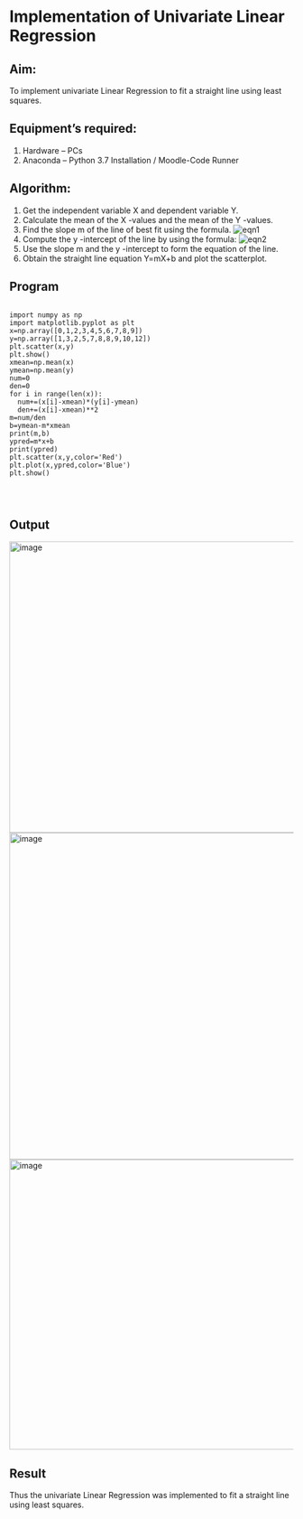 # Implementation of Univariate Linear Regression
## Aim:
To implement univariate Linear Regression to fit a straight line using least squares.
## Equipment’s required:
1.	Hardware – PCs
2.	Anaconda – Python 3.7 Installation / Moodle-Code Runner
## Algorithm:
1.	Get the independent variable X and dependent variable Y.
2.	Calculate the mean of the X -values and the mean of the Y -values.
3.	Find the slope m of the line of best fit using the formula.
 ![eqn1](./eq1.jpg)
4.	Compute the y -intercept of the line by using the formula:
![eqn2](./eq2.jpg)  
5.	Use the slope m and the y -intercept to form the equation of the line.
6.	Obtain the straight line equation Y=mX+b and plot the scatterplot.
## Program
```

import numpy as np
import matplotlib.pyplot as plt
x=np.array([0,1,2,3,4,5,6,7,8,9])
y=np.array([1,3,2,5,7,8,8,9,10,12])
plt.scatter(x,y)
plt.show()
xmean=np.mean(x)
ymean=np.mean(y)
num=0
den=0
for i in range(len(x)):
  num+=(x[i]-xmean)*(y[i]-ymean)
  den+=(x[i]-xmean)**2
m=num/den
b=ymean-m*xmean
print(m,b)
ypred=m*x+b
print(ypred)
plt.scatter(x,y,color='Red')
plt.plot(x,ypred,color='Blue')
plt.show()




```
## Output
<img width="748" height="516" alt="image" src="https://github.com/user-attachments/assets/4694d20d-79ba-4d5e-ac4a-4d8489cde814" />

 
<img width="1036" height="579" alt="image" src="https://github.com/user-attachments/assets/7152260b-abb4-429a-ba3f-398e93ddbe85" />

<img width="1041" height="514" alt="image" src="https://github.com/user-attachments/assets/08590cc7-e18a-4c57-8617-c7d9537d5ece" />

## Result
Thus the univariate Linear Regression was implemented to fit a straight line using least squares.
